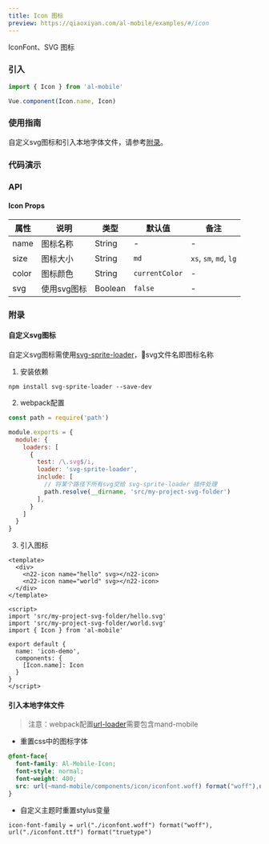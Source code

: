 ```yaml
---
title: Icon 图标
preview: https://qiaoxiyan.com/al-mobile/examples/#/icon
---
```


IconFont、SVG 图标

### 引入

```javascript
import { Icon } from 'al-mobile'

Vue.component(Icon.name, Icon)
```

### 使用指南

自定义svg图标和引入本地字体文件，请参考<a href="javascript:jumpAnchor('附录')">附录</a>。

### 代码演示
<!-- DEMO -->

### API

#### Icon Props
|属性 | 说明 | 类型 | 默认值| 备注|
|----|-----|------|------|------|
|name|图标名称|String|-|-|
|size|图标大小|String|`md`|`xs`, `sm`, `md`, `lg`|
|color|图标颜色|String|`currentColor`|-|
|svg|使用svg图标|Boolean|`false`|-|

### 附录

#### 自定义svg图标

自定义svg图标需使用<a href="https://github.com/kisenka/svg-sprite-loader" target="_blank">svg-sprite-loader</a>，svg文件名即图标名称

1. 安装依赖

```shell
npm install svg-sprite-loader --save-dev
```

2. webpack配置

```javascript
const path = require('path')

module.exports = {
  module: {
    loaders: [
      {
        test: /\.svg$/i,
        loader: 'svg-sprite-loader',
        include: [
          // 将某个路径下所有svg交给 svg-sprite-loader 插件处理
          path.resolve(__dirname, 'src/my-project-svg-folder')
        ],
      }
    ]
  }
}
```
3. 引入图标

```vue
<template>
  <div>
    <n22-icon name="hello" svg></n22-icon>
    <n22-icon name="world" svg></n22-icon>
  </div>
</template>

<script>
import 'src/my-project-svg-folder/hello.svg'
import 'src/my-project-svg-folder/world.svg'
import { Icon } from 'al-mobile'

export default {
  name: 'icon-demo',
  components: {
    [Icon.name]: Icon
  }
}
</script>
```

#### 引入本地字体文件

> 注意：webpack配置[url-loader](https://github.com/webpack-contrib/url-loader)需要包含mand-mobile 

* 重置css中的图标字体  

```css
@font-face{
  font-family: Al-Mobile-Icon;
  font-style: normal;
  font-weight: 400;
  src: url(~mand-mobile/components/icon/iconfont.woff) format("woff"),url(~mand-mobile/components/icon/iconfont.woff) format("truetype")
}
``` 

* 自定义主题时重置stylus变量

```
icon-font-family = url("./iconfont.woff") format("woff"), url("./iconfont.ttf") format("truetype")
```